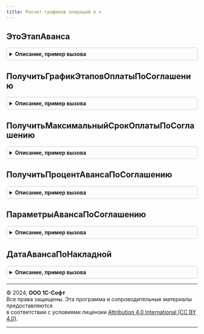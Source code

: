 ```yaml
---
title: Расчет графиков операций е х
---
```



## ЭтоЭтапАванса
<details style="margin: 1em 0; padding: 0.5em; border: 1px solid #ccc; border-radius: 6px;">

<summary style="font-weight: bold; cursor: pointer;">Описание, пример вызова</summary>

```bsl

Функция ЭтоЭтапАванса(ВариантОплаты) Экспорт
```

Пример вызова
```bsl
Результат = РасчетГрафиковОперацийЕХ.ЭтоЭтапАванса(ВариантОплаты) 
```
</details>

## ПолучитьГрафикЭтаповОплатыПоСоглашению
<details style="margin: 1em 0; padding: 0.5em; border: 1px solid #ccc; border-radius: 6px;">

<summary style="font-weight: bold; cursor: pointer;">Описание, пример вызова</summary>

```bsl

Функция ПолучитьГрафикЭтаповОплатыПоСоглашению(Знач ОбщаяСумма, Знач БазоваяДата, Знач Соглашение, ТолькоПостоплата = Ложь) Экспорт
```

Пример вызова
```bsl
Результат = РасчетГрафиковОперацийЕХ.ПолучитьГрафикЭтаповОплатыПоСоглашению(ОбщаяСумма, БазоваяДата, Соглашение, ТолькоПостоплата);
```
</details>

## ПолучитьМаксимальныйСрокОплатыПоСоглашению
<details style="margin: 1em 0; padding: 0.5em; border: 1px solid #ccc; border-radius: 6px;">

<summary style="font-weight: bold; cursor: pointer;">Описание, пример вызова</summary>

```bsl

Функция ПолучитьМаксимальныйСрокОплатыПоСоглашению(Соглашение) Экспорт
```

Пример вызова
```bsl
Результат = РасчетГрафиковОперацийЕХ.ПолучитьМаксимальныйСрокОплатыПоСоглашению(Соглашение) 
```
</details>

## ПолучитьПроцентАвансаПоСоглашению
<details style="margin: 1em 0; padding: 0.5em; border: 1px solid #ccc; border-radius: 6px;">

<summary style="font-weight: bold; cursor: pointer;">Описание, пример вызова</summary>

```bsl

Функция ПолучитьПроцентАвансаПоСоглашению(Соглашение) Экспорт
```

Пример вызова
```bsl
Результат = РасчетГрафиковОперацийЕХ.ПолучитьПроцентАвансаПоСоглашению(Соглашение) 
```
</details>

## ПараметрыАвансаПоСоглашению
<details style="margin: 1em 0; padding: 0.5em; border: 1px solid #ccc; border-radius: 6px;">

<summary style="font-weight: bold; cursor: pointer;">Описание, пример вызова</summary>

```bsl

Функция ПараметрыАвансаПоСоглашению(Соглашение) Экспорт
```

Пример вызова
```bsl
Результат = РасчетГрафиковОперацийЕХ.ПараметрыАвансаПоСоглашению(Соглашение) 
```
</details>

## ДатаАвансаПоНакладной
<details style="margin: 1em 0; padding: 0.5em; border: 1px solid #ccc; border-radius: 6px;">

<summary style="font-weight: bold; cursor: pointer;">Описание, пример вызова</summary>

```bsl

Функция ДатаАвансаПоНакладной(Соглашение, ДатаПоступления) Экспорт
```

Пример вызова
```bsl
Результат = РасчетГрафиковОперацийЕХ.ДатаАвансаПоНакладной(Соглашение, ДатаПоступления) 
```
</details>

---

© 2024, **ООО 1С-Софт**  
Все права защищены. Эта программа и сопроводительные материалы предоставляются  
в соответствии с условиями лицензии [Attribution 4.0 International (CC BY 4.0)](https://creativecommons.org/licenses/by/4.0/legalcode).

---
